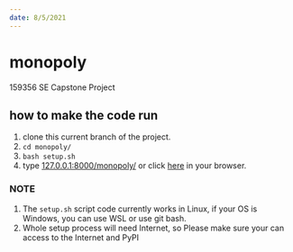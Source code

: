 ```yaml
---
date: 8/5/2021
---
```


# monopoly

159356 SE Capstone Project

## how to make the code run 

1. clone this current branch of the project.
2. `cd monopoly/`
3. `bash setup.sh`
4. type [127.0.0.1:8000/monopoly/](127.0.0.1:8000/monopoly/) or click [here](127.0.0.1:8000/monopoly/) in your browser.

### NOTE

1. The `setup.sh` script code currently works in Linux, if your OS is Windows, you can use WSL or use git bash.
2. Whole setup process will need Internet, so Please make sure your can access to the Internet and   PyPI

